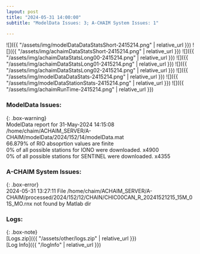 ```yaml
---
layout: post
title: "2024-05-31 14:00:00"
subtitle: "ModelData Issues: 3; A-CHAIM System Issues: 1"

---
```


![]({{ "/assets/img/modelDataDataStatsShort-2415214.png" | relative_url }})
![]({{ "/assets/img/achaimDataStatsShort-2415214.png" | relative_url }})
![]({{ "/assets/img/achaimDataStatsLong00-2415214.png" | relative_url }})
![]({{ "/assets/img/achaimDataStatsLong01-2415214.png" | relative_url }})
![]({{ "/assets/img/achaimDataStatsLong02-2415214.png" | relative_url }})
![]({{ "/assets/img/modelDataDataStats-2415214.png" | relative_url }})
![]({{ "/assets/img/modelDataStationStats-2415214.png" | relative_url }})
![]({{ "/assets/img/achaimRunTime-2415214.png" | relative_url }})


### ModelData Issues:  
  
{: .box-warning}  
 ModelData report for 31-May-2024 14:15:08   
 /home/chaim/ACHAIM_SERVER/A-CHAIM/modelData/2024/152/14/modelData.mat   
 66.879% of RIO absoprtion values are finite   
 0% of all possible stations for IONO were downloaded. x4900   
 0% of all possible stations for SENTINEL were downloaded. x4355   
  
### A-CHAIM System Issues:  
  
{: .box-error}  
2024-05-31 13:27:11 File /home/chaim/ACHAIM_SERVER/A-CHAIM/processed/2024/152/12/CHAIN/CHIC00CAN_R_20241521215_15M_01S_MO.rnx not found by Matlab dir  

### Logs:  
  
{: .box-note}  
[Logs.zip]({{ "/assets/other/logs.zip" | relative_url }})  
[Log Info]({{ "/logInfo" | relative_url }})  
